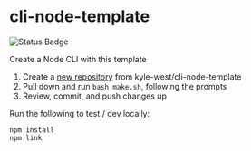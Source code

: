 # cli-node-template

![Status Badge](https://github.com/kyle-west/cli-node-template/workflows/Install%20and%20Test%20Flow/badge.svg)

Create a Node CLI with this template

1. Create a [new repository](https://github.com/new) from kyle-west/cli-node-template
2. Pull down and run `bash make.sh`, following the prompts
3. Review, commit, and push changes up

Run the following to test / dev locally:
```
npm install
npm link
```